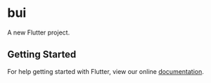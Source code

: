 # bui

A new Flutter project.

## Getting Started

For help getting started with Flutter, view our online
[documentation](http://flutter.io/).
